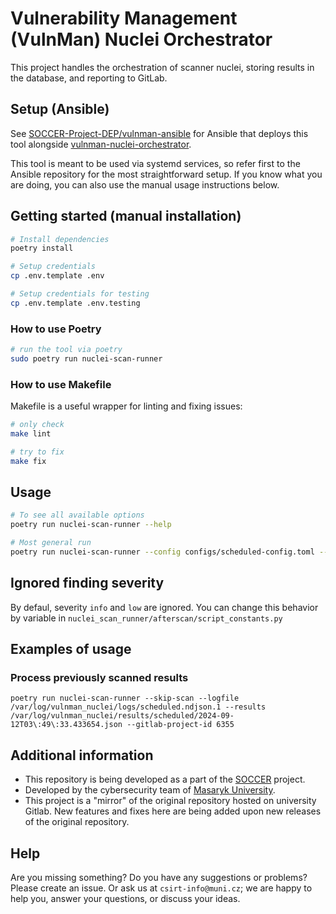 # Vulnerability Management (VulnMan) Nuclei Orchestrator

This project handles the orchestration of scanner nuclei, storing results in the database, and reporting to GitLab.

## Setup (Ansible)

See [SOCCER-Project-DEP/vulnman-ansible](https://github.com/SOCCER-Project-DEP/vulnman-ansible) for Ansible that deploys this tool alongside [vulnman-nuclei-orchestrator](https://github.com/SOCCER-Project-DEP/vulnman-nuclei-orchestrator).

This tool is meant to be used via systemd services, so refer first to the Ansible repository for the most straightforward setup. 
If you know what you are doing, you can also use the manual usage instructions below.

## Getting started (manual installation)

```bash
# Install dependencies
poetry install

# Setup credentials
cp .env.template .env

# Setup credentials for testing
cp .env.template .env.testing
```

### How to use Poetry

```bash
# run the tool via poetry
sudo poetry run nuclei-scan-runner
```

### How to use Makefile

Makefile is a useful wrapper for linting and fixing issues:

```bash
# only check
make lint

# try to fix
make fix
```

## Usage

```bash
# To see all available options
poetry run nuclei-scan-runner --help 

# Most general run
poetry run nuclei-scan-runner --config configs/scheduled-config.toml --nuclei-config configs/scheduled-nuclei.yml --dont-create-issues
```

## Ignored finding severity

By defaul, severity `info` and `low` are ignored. You can change this behavior by variable in `nuclei_scan_runner/afterscan/script_constants.py`

## Examples of usage

### Process previously scanned results

```
poetry run nuclei-scan-runner --skip-scan --logfile /var/log/vulnman_nuclei/logs/scheduled.ndjson.1 --results /var/log/vulnman_nuclei/results/scheduled/2024-09-12T03\:49\:33.433654.json --gitlab-project-id 6355
```

## Additional information

- This repository is being developed as a part of the [SOCCER](https://soccer.agh.edu.pl/en/) project.
- Developed by the cybersecurity team of [Masaryk University](https://www.muni.cz/en).
- This project is a "mirror" of the original repository hosted on university Gitlab. New features and fixes here are being added upon new releases of the original repository.

## Help

Are you missing something? Do you have any suggestions or problems? Please create an issue.
Or ask us at `csirt-info@muni.cz`; we are happy to help you, answer your questions, or discuss your ideas.
